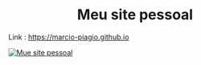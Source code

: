 <h1 align="center">Meu site pessoal</h1>

Link : https://marcio-piagio.github.io

<a href="https://marcio-piagio.github.io/my-curriculum/"><img src="https://marcio-piagio.github.io/img/capa.png" alt="Mue site pessoal" /></a>

